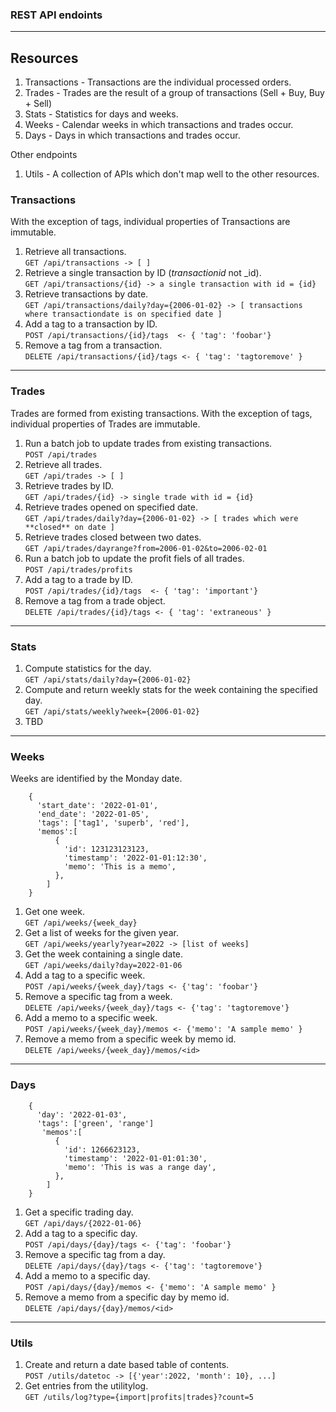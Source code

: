 
### REST API endoints

---

## Resources

1. Transactions - Transactions are the individual processed orders.
1. Trades - Trades are the result of a group of transactions (Sell + Buy, Buy + Sell)
1. Stats - Statistics for days and weeks.
1. Weeks - Calendar weeks in which transactions and trades occur.
1. Days - Days in which transactions and trades occur.

Other endpoints
1. Utils - A collection of APIs which don't map well to the other resources.

### Transactions

With the exception of tags, individual properties of Transactions are immutable.

1. Retrieve all transactions.   
```GET /api/transactions -> [ ]```
3. Retrieve a single transaction by ID (_transactionid_ not _id).   
```GET /api/transactions/{id} -> a single transaction with id = {id} ``` 
1. Retrieve transactions by date.  
```GET /api/transactions/daily?day={2006-01-02} -> [ transactions where transactiondate is on specified date ] ```
1. Add a tag to a transaction by ID.  
```POST /api/transactions/{id}/tags  <- { 'tag': 'foobar'} ```
1. Remove a tag from a transaction.  
```DELETE /api/transactions/{id}/tags <- { 'tag': 'tagtoremove' }```
---

### Trades

Trades are formed from existing transactions.  With the exception of tags, individual properties of Trades are immutable.

1. Run a batch job to update trades from existing transactions.  
```POST /api/trades```
3. Retrieve all trades.  
```GET /api/trades -> [ ]```
4. Retrieve trades by ID.   
```GET /api/trades/{id} -> single trade with id = {id}```
5. Retrieve trades opened on specified date.  
```GET /api/trades/daily?day={2006-01-02} -> [ trades which were **closed** on date ]```
6. Retrieve trades closed between two dates.  
```GET /api/trades/dayrange?from=2006-01-02&to=2006-02-01```
7. Run a batch job to update the profit fiels of all trades.  
```POST /api/trades/profits```
8. Add a tag to a trade by ID.  
```POST /api/trades/{id}/tags  <- { 'tag': 'important'}``` 
9. Remove a tag from a trade object.     
```DELETE /api/trades/{id}/tags <- { 'tag': 'extraneous' }```

---

### Stats

1. Compute statistics for the day.   
```GET /api/stats/daily?day={2006-01-02}```
1. Compute and return weekly stats for the week containing the specified day.  
```GET /api/stats/weekly?week={2006-01-02}```
1. TBD

---

### Weeks

Weeks are identified by the Monday date.  
```
    { 
      'start_date': '2022-01-01',
      'end_date': '2022-01-05',
      'tags': ['tag1', 'superb', 'red'],
      'memos':[
          {
            'id': 123123123123,
            'timestamp': '2022-01-01:12:30',
            'memo': 'This is a memo',
          },
        ]
    }            
```
1. Get one week.  
```GET /api/weeks/{week_day}```
3. Get a list of weeks for the given year.  
```GET /api/weeks/yearly?year=2022 -> [list of weeks]```
1. Get the week containing a single date.  
```GET /api/weeks/daily?day=2022-01-06```
1. Add a tag to a specific week.    
```POST /api/weeks/{week_day}/tags <- {'tag': 'foobar'}```
1. Remove a specific tag from a week.  
```DELETE /api/weeks/{week_day}/tags <- {'tag': 'tagtoremove'}```
1. Add a memo to a specific week.    
```POST /api/weeks/{week_day}/memos <- {'memo': 'A sample memo' }```
1. Remove a memo from a specific week by memo id.  
```DELETE /api/weeks/{week_day}/memos/<id>```
---

### Days

```
    {
      'day': '2022-01-03',
      'tags': ['green', 'range']
       'memos':[
          {
            'id': 1266623123,
            'timestamp': '2022-01-01:01:30',
            'memo': 'This is was a range day',
          },
        ]
    }
```

1. Get a specific trading day.  
```GET /api/days/{2022-01-06}```
1. Add a tag to a specific day.  
```POST /api/days/{day}/tags <- {'tag': 'foobar'}```
1. Remove a specific tag from a day.  
```DELETE /api/days/{day}/tags <- {'tag': 'tagtoremove'}```
1. Add a memo to a specific day.  
```POST /api/days/{day}/memos <- {'memo': 'A sample memo' }```
1. Remove a memo from a specific day by memo id.  
```DELETE /api/days/{day}/memos/<id>```


---

### Utils

1. Create and return a date based table of contents.  
```POST /utils/datetoc -> [{'year':2022, 'month': 10}, ...]```
1. Get entries from the utilitylog.  
```GET /utils/log?type={import|profits|trades}?count=5```

